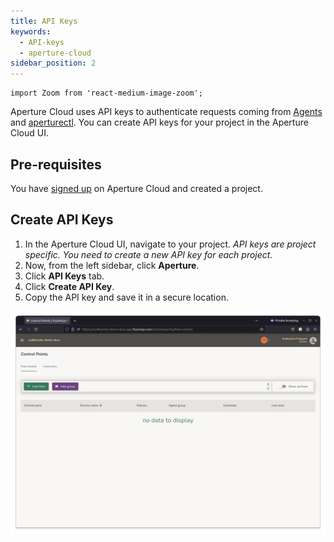 ```yaml
---
title: API Keys
keywords:
  - API-keys
  - aperture-cloud
sidebar_position: 2
---
```


```mdx-code-block
import Zoom from 'react-medium-image-zoom';
```

Aperture Cloud uses API keys to authenticate requests coming from
[Agents][Agents] and [aperturectl][configure aperturectl]. You can create API
keys for your project in the Aperture Cloud UI.

## Pre-requisites

You have [signed up][sign-up] on Aperture Cloud and created a project.

## Create API Keys

1. In the Aperture Cloud UI, navigate to your project. _API keys are project
   specific. You need to create a new API key for each project._
2. Now, from the left sidebar, click **Aperture**.
3. Click **API Keys** tab.
4. Click **Create API Key**.
5. Copy the API key and save it in a secure location.

![API Keys](./assets/api-keys.gif "Creating API Keys for fluxninja-demo project")

[configure aperturectl]: /get-started/installation/configure-cli.md
[sign-up]: https://app.fluxninja.com/sign-up
[Agents]: /get-started/installation/agent/agent.md
